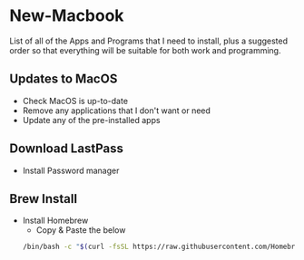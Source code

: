 # New-Macbook

List of all of the Apps and Programs that I need to install, plus a suggested order so that everything will be suitable for both work and programming.

## Updates to MacOS
- Check MacOS is up-to-date
- Remove any applications that I don't want or need
- Update any of the pre-installed apps

## Download LastPass
- Install Password manager

## Brew Install
- Install Homebrew
  - Copy & Paste the below <br>
  ```sh
  /bin/bash -c "$(curl -fsSL https://raw.githubusercontent.com/Homebrew/install/HEAD/install.sh)"
  ```
